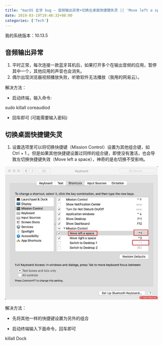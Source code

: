 ```yaml
---
title: "macOS 玄学 bug — 音频输出异常+切换左桌面快捷键失灵 || 'Move left a space' shortcuts not working"
date: 2019-03-19T19:40:33+08:00
categories: ['Tech']
---
```


我的系统版本：10.13.5

音频输出异常
------

1.  平时正常，每次连接一款蓝牙耳机后，如果打开多个在输出音频的应用，暂停其中一个，其他应用的声音也会消失。
2.  偶尔出现浏览器视频播放失败，听歌软件无法播放（我用的网易云）。

解决方法：

*   启动终端，输入命令:

sudo killall coreaudiod

*   回车即可 (可能需要输入密码)

切换桌面快捷键失灵
---------

1.  设置选项里可以将切换快捷键（Mission Control）设置为其他组合键，如 Ctrl + 1 。但是如果其他快捷键设置过同样的组合键，即使没有激活，也会导致左切换快捷键失效（Move left a space），神奇的是右切换不受影响。

![](006tKfTcgy1g0wg1da4stj30yi0u0q5k-1.jpg)

解决方法：

*   先将其他一样的快捷键设置为另外的组合

*   启动终端输入下面命令，回车即可

killall Dock